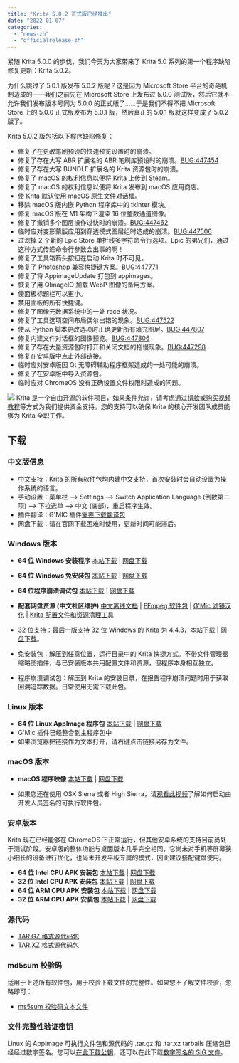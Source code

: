 ```yaml
---
title: "Krita 5.0.2 正式版已经推出"
date: "2022-01-07"
categories: 
  - "news-zh"
  - "officialrelease-zh"
---
```


紧随 Krita 5.0.0 的步伐，我们今天为大家带来了 Krita 5.0 系列的第一个程序缺陷修复更新：Krita 5.0.2。

为什么跳过了 5.0.1 版发布 5.0.2 版呢？这是因为 Microsoft Store 平台的奇葩机制造成的——我们之前先在 Microsoft Store 上发布过 5.0.0 测试版，然后它就不允许我们发布版本号同为 5.0.0 的正式版了……于是我们不得不把 Microsoft Store 上的 5.0.0 正式版发布为 5.0.1 版，然后真正的 5.0.1 版就这样变成了 5.0.2 版了。

Krita 5.0.2 版包括以下程序缺陷修复：

- 修复了在更改笔刷预设的快速预览设置时的崩溃。
- 修复了存在大写 ABR 扩展名的 ABR 笔刷库预设时的崩溃。[BUG:447454](https://bugs.kde.org/show_bug.cgi?id=447454)
- 修复了存在大写 BUNDLE 扩展名的 Krita 资源包时的崩溃。
- 修复了 macOS 的权利信息以便将 Krita 上传到 Steam。
- 修复了 macOS 的权利信息以便将 Krita 发布到 macOS 应用商店。
- 使 Krita 默认使用 macOS 原生文件对话框。
- 移除 macOS 版内嵌 Python 程序库中的 tkInter 模块。
- 修复 macOS 版在 M1 架构下渲染 16 位整数通道图像。
- 修复了撤销多个图层操作过快时的崩溃。[BUG:447462](https://bugs.kde.org/show_bug.cgi?id=447462)
- 临时应对变形蒙版应用到穿透模式图层组时造成的崩溃。[BUG:447506](https://bugs.kde.org/show_bug.cgi?id=447506)
- 过滤掉 2 个新的 Epic Store 单折线多字符命令行选项。Epic 的弟兄们，通过这种方式传递命令行参数会出事的啊！
- 修复了工具箱箭头按钮在启动 Krita 时不可见。
- 修复了 Photoshop 兼容快捷键方案。[BUG:447771](https://bugs.kde.org/show_bug.cgi?id=447771)
- 修复了将 AppimageUpdate 打包到 appimages。
- 恢复了用 QImageIO 加载 WebP 图像的备用方案。
- 使面板标题栏可以更小。
- 禁用面板的所有快捷键。
- 修复了图像元数据系统中的一处 race 状况。
- 修复了工具选项空间布局偶尔出错的现象。[BUG:447522](https://bugs.kde.org/show_bug.cgi?id=447522)
- 使从 Python 脚本更改选项时正确更新所有填充图层。[BUG:447807](https://bugs.kde.org/show_bug.cgi?id=447807)
- 修复内建文件对话框的图像预览。[BUG:447806](https://bugs.kde.org/show_bug.cgi?id=447806)
- 修复了存在大量资源包时打开和关闭文档的拖慢现象。[BUG:447298](https://bugs.kde.org/show_bug.cgi?id=447298)
- 修复在安卓版中点击外部链接。
- 临时应对安卓版因 Qt 无障碍辅助程序框架造成的一处可能的崩溃。
- 修复了在安卓版中导入资源包。
- 临时应对 ChromeOS 没有正确设置文件权限时造成的问题。

![](images/2021-11-16_kiki-piggy-bank_krita5.png) Krita 是一个自由开源的软件项目，如果条件允许，请考虑通过[捐款](https://fund.krita.org)或[购买视频教程](https://krita.org/en/shop/)等方式为我们提供资金支持。您的支持可以确保 Krita 的核心开发团队成员能够为 Krita 全职工作。

## 下载

### 中文版信息

- 中文支持：Krita 的所有软件包均内建中文支持，首次安装时会自动设置为操作系统的语言。
- 手动设置：菜单栏 --> Settings --> Switch Application Language (倒数第二项) --> 下拉选单 --> 中文 (底部)，重启程序生效。
- 插件翻译：G'MIC 插件[需要下载翻译包](https://share.weiyun.com/SBopNjOn)
- 网盘下载：请在官网下载困难时使用，更新时间可能滞后。

### Windows 版本

- **64 位 Windows 安装程序** [本站下载](https://download.kde.org/stable/krita/5.0.2/krita-x64-5.0.2-setup.exe) | [网盘下载](https://share.weiyun.com/aVyf2PXQ)
- **64 位 Windows 免安装包** [本站下载](https://download.kde.org/stable/krita/5.0.2/krita-x64-5.0.2.zip) | [网盘下载](https://share.weiyun.com/aVyf2PXQ)
- **64 位程序崩溃调试包** [本站下载](https://download.kde.org/stable/krita/5.0.2/krita-x64-5.0.2-dbg.zip) | [网盘下载](https://share.weiyun.com/aVyf2PXQ)

- **配套网盘资源 (中文社区维护)** [中文离线文档](https://share.weiyun.com/Dea2uj0M) | [FFmpeg 软件包](https://share.weiyun.com/6tH13bVC) | [G'Mic 滤镜汉化](https://share.weiyun.com/SBopNjOn) | [Krita 配置文件和资源清理工具](https://share.weiyun.com/SCCloC47)

- 32 位支持：最后一版支持 32 位 Windows 的 Krita 为 4.4.3，[本站下载](https://download.kde.org/stable/krita/4.4.3/krita-x86-4.4.3-setup.exe) | [网盘下载](https://share.weiyun.com/wdMnx1WB)。
- 免安装包：解压到任意位置，运行目录中的 Krita 快捷方式。不带文件管理器缩略图插件，与已安装版本共用配置文件和资源，但程序本身相互独立。
- 程序崩溃调试包：解压到 Krita 的安装目录，在报告程序崩溃问题时用于获取回溯追踪数据。日常使用无需下载此包。

### Linux 版本

- **64 位 Linux AppImage 程序包** [本站下载](https://download.kde.org/stable/krita/5.0.2/krita-5.0.2-x86_64.appimage) | [网盘下载](https://share.weiyun.com/j7Vrjx2m)
- G'Mic 插件已经整合到主程序包中
- 如果浏览器把链接作为文本打开，请右键点击链接另存为文件。

### macOS 版本

- **macOS 程序映像** [本站下载](https://download.kde.org/stable/krita/5.0.2/krita-5.0.2.dmg) | [网盘下载](https://share.weiyun.com/jc82ykle)

- 如果您还在使用 OSX Sierra 或者 High Sierra，请[观看此视频](https://www.youtube.com/watch?v=3py0kgq95Hk)了解如何启动由开发人员签名的可执行软件包。

### 安卓版本

Krita 现在已经能够在 ChromeOS 下正常运行，但其他安卓系统的支持目前尚处于测试阶段。安卓版的整体功能与桌面版本几乎完全相同，它尚未对手机等屏幕狭小细长的设备进行优化，也尚未开发平板专属的模式，因此建议搭配键盘使用。

- **64 位 Intel CPU APK 安装包** [本站下载](https://download.kde.org/stable/krita/5.0.2/krita-x86_64-5.0.2-release-signed.apk) | [网盘下载](https://share.weiyun.com/KXRP4Ec0)
- **32 位 Intel CPU APK 安装包** [本站下载](https://download.kde.org/stable/krita/5.0.2/krita-x86-5.0.2-release-signed.apk) | [网盘下载](https://share.weiyun.com/KXRP4Ec0)
- **64 位 ARM CPU APK 安装包** [本站下载](https://download.kde.org/stable/krita/5.0.2/krita-arm64-v8a-5.0.2-release-signed.apk) | [网盘下载](https://share.weiyun.com/AxnO4CZZ)
- **32 位 ARM CPU APK 安装包** [本站下载](https://download.kde.org/stable/krita/5.0.2/krita-armeabi-v7a-5.0.2-release-signed.apk) | [网盘下载](https://share.weiyun.com/AxnO4CZZ)

### 源代码

- [TAR.GZ 格式源代码包](https://download.kde.org/stable/krita/5.0.2/krita-5.0.2.tar.gz)
- [TAR.XZ 格式源代码包](https://download.kde.org/stable/krita/5.0.2/krita-5.0.2.tar.xz)

### md5sum 校验码

适用于上述所有软件包，用于校验下载文件的完整性。如果您不了解文件校验，忽略即可：

- [ms5sum 校验码文本文件](https://download.kde.org/stable/krita/5.0.2/md5sum.txt)

### 文件完整性验证密钥

Linux 的 Appimage 可执行文件包和源代码的 .tar.gz 和 .tar.xz tarballs 压缩包已经经过数字签名。您可以[在此下载公钥](https://files.kde.org/krita/4DA79EDA231C852B)，还可以在此下载[数字签名的 SIG 文件](https://download.kde.org/stable/krita/5.0.2/)。
